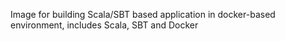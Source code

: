 Image for building Scala/SBT based application in docker-based environment, includes Scala, SBT and Docker
